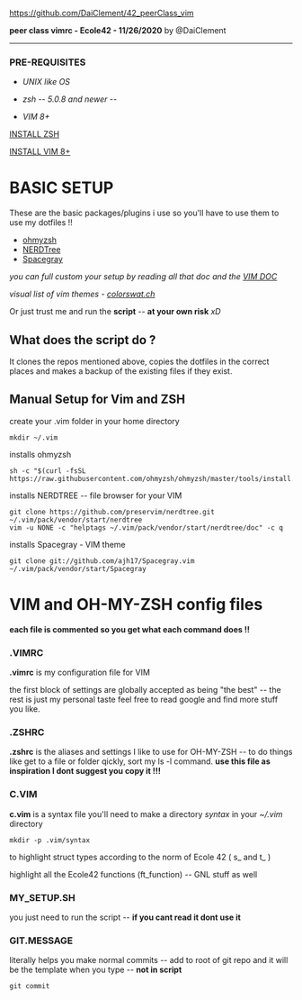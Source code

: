 https://github.com/DaiClement/42_peerClass_vim

**peer class vimrc - Ecole42 - 11/26/2020** by @DaiClement

----------------------------------------------------------

### PRE-REQUISITES

- *UNIX like OS*

- *zsh -- 5.0.8 and newer --* 

- *VIM 8+*

[INSTALL ZSH](https://github.com/ohmyzsh/ohmyzsh/wiki/Installing-ZSH)

[INSTALL VIM 8+](https://www.vim.org/download.php#unix)

# BASIC SETUP

These are the basic packages/plugins i use so you'll have to use them to use my dotfiles !!
- [ohmyzsh](https://github.com/ohmyzsh/ohmyzsh)
- [NERDTree](https://github.com/preservim/nerdtree)
- [Spacegray](https://github.com/ajh17/Spacegray.vim)

*you can full custom your setup by reading all that doc and the [VIM DOC](https://www.vim.org/docs.php)*

*visual list of vim themes - [colorswat.ch](https://colorswat.ch/vim/list?cat=all)*

Or just trust me and run the **script**  -- **at your own risk** *xD*

## What does the script do ?

It clones the repos mentioned above, copies the dotfiles in the correct places and makes a backup of the existing files if they exist.

## Manual Setup for Vim and ZSH
create your .vim folder in your home directory
```
mkdir ~/.vim
```
installs ohmyzsh
```
sh -c "$(curl -fsSL https://raw.githubusercontent.com/ohmyzsh/ohmyzsh/master/tools/install.sh)"
```
installs NERDTREE -- file browser for your VIM
```
git clone https://github.com/preservim/nerdtree.git ~/.vim/pack/vendor/start/nerdtree
vim -u NONE -c "helptags ~/.vim/pack/vendor/start/nerdtree/doc" -c q
```
installs Spacegray - VIM theme
```
git clone git://github.com/ajh17/Spacegray.vim ~/.vim/pack/vendor/start/Spacegray
```
# VIM and OH-MY-ZSH config files

**each file is commented so you get what each command does !!**

### .VIMRC

**.vimrc** is my configuration file for VIM

the first block of settings are globally accepted as being "the best" -- the rest is just my personal taste
feel free to read google and find more stuff you like.

### .ZSHRC

**.zshrc** is the aliases and settings I like to use for OH-MY-ZSH -- to do things like get to a file or folder qickly, sort my ls -l command. 
**use this file as inspiration I dont suggest you copy it !!!**

### C.VIM

**c.vim** is a syntax file
you'll need to make a directory *syntax* in your *~/.vim* directory
```
mkdir -p .vim/syntax
```
to highlight struct types according to the norm of Ecole 42 ( s_ and t_ )

highlight all the Ecole42 functions (ft_function) -- GNL stuff as well

### MY_SETUP.SH
you just need to run the script -- **if you cant read it dont use it**

### GIT.MESSAGE
literally helps you make normal commits -- add to root of git repo and it will be the template when you type -- **not in script**
```
git commit
```

